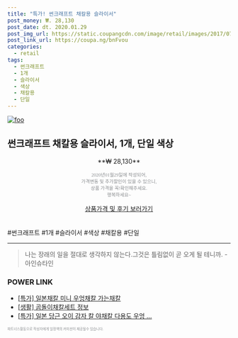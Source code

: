 ```yaml
--- 
title: "특가! 썬크래프트 채칼용 슬라이서" 
post_money: ₩. 28,130 
post_date: dt. 2020.01.29 
post_img_url: https://static.coupangcdn.com/image/retail/images/2017/07/03/13/7/8eed0883-20f8-465f-b77f-05dd5c275a02.jpg 
post_link_url: https://coupa.ng/bnFvou 
categories: 
  - retail 
tags: 
  - 썬크래프트 
  - 1개 
  - 슬라이서 
  - 색상 
  - 채칼용 
  - 단일 
--- 
```

[![foo](https://static.coupangcdn.com/image/retail/images/2017/07/03/13/7/8eed0883-20f8-465f-b77f-05dd5c275a02.jpg)](https://coupa.ng/bnFvou) 

## 썬크래프트 채칼용 슬라이서, 1개, 단일 색상 
<p style="text-align: center;">**₩ 28,130**</p> 
<p style="text-align: center;"><span style="color: #898c8f; font-family: Georgia,Times,serif; font-size: 0.75em;">2020년01월29일에 작성되어, <br>가격변동 및 추가할인이 있을 수 있으니,<br> 상품 가격을 꼭!확인해주세요.<br>행복하세요~</span> 
</p>	 
<div markdown="0" style="text-align: center;"><a href="https://coupa.ng/bnFvou" class="btn btn--success">상품가격 및 후기 보러가기</a></div> 
<br><br> 
  #썬크래프트 #1개 #슬라이서 #색상 #채칼용 #단일 
<hr> 

> 나는 장래의 일을 절대로 생각하지 않는다.그것은 틀림없이 곧 오게 될 테니까. -아인슈타인 


### POWER LINK

* <a href="https://blog.naver.com/an0733/221790780275" target="_blank">[특가] 일본채칼 미니 우엉채칼 가는채칼</a>
* <a href="https://blog.naver.com/fasyy4321/221760976112" target="_blank"> [생활] 곰돌이채칼세트 정보 </a>
* <a href="https://blog.naver.com/santokki14/221790526216" target="_blank">[특가] 일본 당근 오이 감자 칼 야채칼 다용도 우엉 ...</a>

<span style="color: #898c8f; font-family: Georgia,Times,serif; font-size: 0.55em;">파트너스활동으로 작성자에게 일정액의 커미션이 제공될수 있습니다.</span> 
